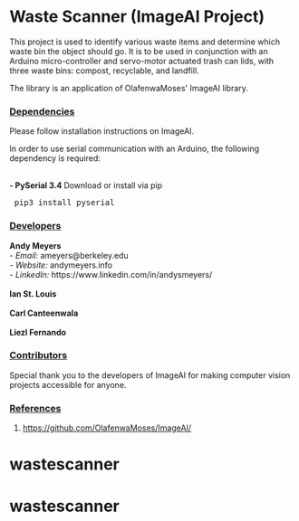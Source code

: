 # Waste Scanner (ImageAI Project) <br>

This project is used to identify various waste items
and determine which waste bin the object should go. It is to
be used in conjunction with an Arduino micro-controller and servo-motor actuated
trash can lids, with three waste bins: compost, recyclable, and landfill.

The library is an application of OlafenwaMoses' ImageAI library.


<div id="dependencies"></div>
<h3><b><u>Dependencies</u></b></h3>Please follow installation instructions on
<a href="https://github.com/OlafenwaMoses/ImageAI/" style="text-decoration: none;" >ImageAI</a>.

In order to use serial communication with an Arduino, the following dependency is required:

 <br>
       <span><b>- PySerial 3.4 </b>      <a href="https://pypi.org/project/pyserial/" style="text-decoration: none;" >Download</a> </span>  or install via pip <pre> pip3 install pyserial </pre> 


<div id="contact"></div>
 <h3><b><u>Developers</u></b></h3>
 <p> <b>Andy Meyers</b> <br>
    <i>- Email: </i>    <a style="text-decoration: none;"  href="mailto:ameyers@berkeley.edu"> ameyers@berkeley.edu</a> <br>
      <i>- Website: </i>    <a style="text-decoration: none;" target="_blank" href="https://andymeyers.info"> andymeyers.info</a> <br>
      <i>- LinkedIn: </i>    <a style="text-decoration: none;" target="_blank" href="https://www.linkedin.com/in/andysmeyers/"> https://www.linkedin.com/in/andysmeyers/</a> <br>
<br>
      <b>Ian St. Louis</b> 
<br><br>
      <b>Carl Canteenwala</b>
<br><br>
      <b>Liezl Fernando</b> <br>
</p>
 
<div id="contact"></div>
 <h3><b><u>Contributors</u></b></h3>

Special thank you to the developers of
<a href="https://github.com/OlafenwaMoses/ImageAI/" style="text-decoration: none;" >ImageAI</a>
 for making computer vision projects accessible for anyone.


 <div id="ref"></div>
 <h3><b><u>References</u></b></h3>

 1. https://github.com/OlafenwaMoses/ImageAI/

# wastescanner
# wastescanner
